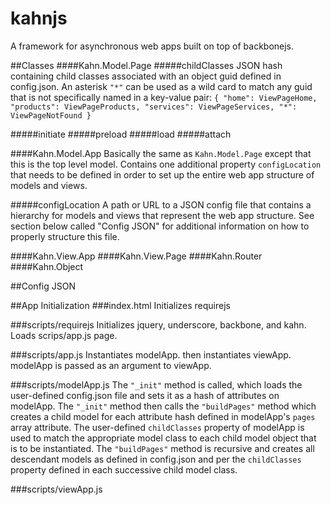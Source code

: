 # kahnjs
A framework for asynchronous web apps built on top of backbonejs.

##Classes
####Kahn.Model.Page
#####childClasses
JSON hash containing child classes associated with an object guid defined in config.json. An asterisk `"*"` can be used as a wild card to match any guid that is not specifically named in a key-value pair:
`{
	"home": ViewPageHome,
	"products": ViewPageProducts,
	"services": ViewPageServices,
	"*": ViewPageNotFound
}`

#####initiate
#####preload
#####load
#####attach

####Kahn.Model.App
Basically the same as `Kahn.Model.Page` except that this is the top level model. Contains one additional property `configLocation` that needs to be defined in order to set up the entire web app structure of models and views.

#####configLocation
A path or URL to a JSON config file that contains a hierarchy for models and views that represent the web app structure. See section below called "Config JSON" for additional information on how to properly structure this file.

####Kahn.View.App
####Kahn.View.Page
####Kahn.Router
####Kahn.Object

##Config JSON


##App Initialization
###index.html
Initializes requirejs

###scripts/requirejs
Initializes jquery, underscore, backbone, and kahn. Loads scrips/app.js page.

###scripts/app.js
Instantiates modelApp. then instantiates viewApp. modelApp is passed as an argument to viewApp.

###scripts/modelApp.js
The `"_init"` method is called, which loads the user-defined config.json file and sets it as a hash of attributes on modelApp. The `"_init"` method then calls the `"buildPages"` method which creates a child model for each attribute hash defined in modelApp's `pages` array attribute. The user-defined `childClasses` property of modelApp is used to match the appropriate model class to each child model object that is to be instantiated. The `"buildPages"` method is recursive and creates all descendant models as defined in config.json and per the `childClasses` property defined in each successive child model class.

###scripts/viewApp.js
